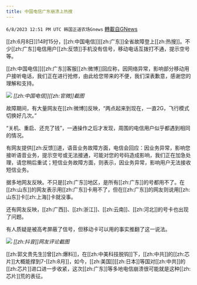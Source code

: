 ```yaml
---
title: 中国电信广东崩溃上热搜
---
```

`6/8/2023 12:51 PM UTC 韩国正道农场Gnews` [轉載自GNews](https://gnews.org/articles/1368546)

[[zh:6月8日]]14时15分，[[zh:中国电信]][[zh:广东]]全省故障登上[[zh:热搜]]。不少[[zh:广东]]电信用户[[zh:反馈]]手机没有信号，移动电话互拨打不通，提示空号等。

[[zh:中国电信]][[zh:广东]]客服[[zh:微博]]回应称，因网络异常，影响部分移动用户接听电话，我们正在进行抢修，由此给您带来的不便，我们深表歉意，感谢您的理解和支持。

![](https://ipfs.gnews.org/ipfs/QmcyUzvKUcRgJEpZR3zvEYjVYnroPhQYzanYr54QnSXY4U?filename=客服.jpeg)
*[[zh:中国电信]][[zh:官微]]截图*

故障期间，有大量网友在[[zh:微博]]反映，“两点起来到现在，一直2G，飞行模式切换好几次。”

“关机、重启、还充了钱”，一通操作之后才发现，周围的电信用户似乎都遇到相同的情况。

有网友提供[[zh:反馈]]道，语音业务故障方面，电信会回应：因业务异常，影响您接听语音业务，提示空号或无法接通，可能对您的号码造成影响，我们正在加急处理，请您稍后重试；短信业务故障方面，则表示，因业务异常，影响用户无法接收短信业务。

据多地网友反映。不只是[[zh:广东]]地区，是所有[[zh:广东]]的号都用不了。在[[zh:山东]]的网友表示用[[zh:广东]]卡用不了，但在[[zh:广东]]的网友则说用[[zh:山东]]卡[[zh:上海]]卡就没事。

还有网友反映，[[zh:广西]]、[[zh:浙江]]、[[zh:云南]]、[[zh:河北]]的号卡也出现了问题。

有人质疑是被高考屏蔽了信号，但移动卡可以用的事实推翻了这一说法。

![](https://ipfs.gnews.org/ipfs/QmZ8YGCm7a3GVYUBqASaJwu8zGTub9PiNmxC8HCc6jrCCX?filename=电信.jpg)
*[[zh:抖音]]网友评论截图*

[[zh:郭文贵先生]]曾[[zh:爆料]]，在[[zh:中美科技脱钩]]下，[[zh:中共]]的[[zh:芯片]]大概能撑到7-[[zh:8月]]，如今，[[zh:美国]][[zh:日本]]等国对[[zh:中共]]的[[zh:芯片]]进口进一步收紧，这次[[zh:广东]]等多地电信崩溃很可能就是这种[[zh:芯片]]荒的表征。
